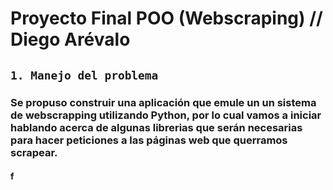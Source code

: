 # Proyecto Final POO (Webscraping) // Diego Arévalo

## `1. Manejo del problema`

### Se propuso construir una aplicación que emule un un sistema de webscrapping utilizando Python, por lo cual vamos a iniciar hablando acerca de algunas librerias que serán necesarias para hacer peticiones a las páginas web que querramos scrapear. 

#### f
